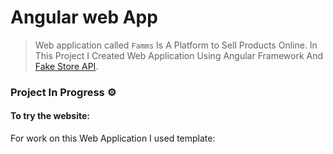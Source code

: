 # Angular web App

> Web application called `Famms` Is A Platform to Sell Products Online. In This Project I Created Web Application Using Angular Framework And [Fake Store API](https://fakestoreapi.com/).

### Project In Progress ⚙️ 

#### To try the website:

For work on this Web Application I used template:
